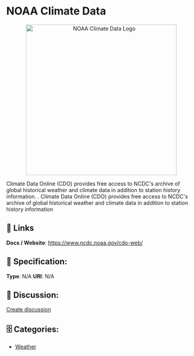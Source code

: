 # NOAA Climate Data
<p align="center">
    <img width="400" src="https://raw.githubusercontent.com/apis-list/apis-list/main/apis/noaa-climate-data/logo_256x256.png" alt="NOAA Climate Data Logo"/>
</p>

Climate Data Online (CDO) provides free access to NCDC's archive of global historical weather and climate data in addition to station history information. . Climate Data Online (CDO) provides free access to NCDC's archive of global historical weather and climate data in addition to station history information

##  🔗 Links
**Docs / Website**: https://www.ncdc.noaa.gov/cdo-web/

## 🧬 Specification:
**Type**:  N/A 
**URI**:  N/A 

## 💬 Discussion:
[Create discussion](https://github.com/apis-list/apis-list/discussions/new)

## 🗄️ Categories:
- [Weather](https://github.com/apis-list/apis-list#weather)



